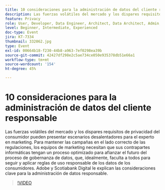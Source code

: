 ```yaml
---
title: 10 consideraciones para la administración de datos del cliente responsable
description: Las fuerzas volátiles del mercado y los dispares requisitos de privacidad del consumidor pueden presentar escenarios desalentadores para el experto en marketing. Para mantener las campañas en el lado correcto de las regulaciones, los equipos de marketing necesitan que sus contrapartes informáticas tengan un proceso optimizado para afianzar el futuro del proceso de gobernanza de datos, que, idealmente, faculta a todos para seguir y aplicar reglas de uso responsable de los datos de los consumidores. Adobe y Scotiabank Digital le explican las consideraciones clave para la administración de datos responsable.
feature: Privacy
role: User, Developer, Data Engineer, Architect, Data Architect, Admin, Leader
level: Beginner, Intermediate, Experienced
doc-type: Event
jira: KT-7334
thumbnail: 332062.jpg
type: Event
exl-id: 00664b18-f230-44b8-a963-7ef0298ea39b
source-git-commit: 42427df298e2c5ae734ce050e935378db51e66a1
workflow-type: tm+mt
source-wordcount: '154'
ht-degree: 45%

---
```


# 10 consideraciones para la administración de datos del cliente responsable

Las fuerzas volátiles del mercado y los dispares requisitos de privacidad del consumidor pueden presentar escenarios desalentadores para el experto en marketing. Para mantener las campañas en el lado correcto de las regulaciones, los equipos de marketing necesitan que sus contrapartes informáticas tengan un proceso optimizado para afianzar el futuro del proceso de gobernanza de datos, que, idealmente, faculta a todos para seguir y aplicar reglas de uso responsable de los datos de los consumidores. Adobe y Scotiabank Digital le explican las consideraciones clave para la administración de datos responsable.

>[!VIDEO](https://video.tv.adobe.com/v/332062/?quality=12&learn=on)
